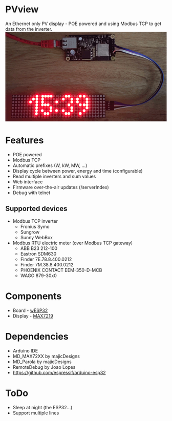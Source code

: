 # PVview

An Ethernet only PV display - POE powered and using Modbus TCP to get data from the inverter.
![wESP32 with display](Controller+Display.gif)

# Features

- POE powered
- Modbus TCP
- Automatic prefixes (W, kW, MW, ...)
- Display cycle between power, energy and time (configurable)
- Read multiple inverters and sum values
- Web interface
- Firmware over-the-air updates (/serverIndex)
- Debug with telnet

## Supported devices

- Modbus TCP inverter
  - Fronius Symo
  - Sungrow
  - Sunny WebBox
- Modbus RTU electric meter (over Modbus TCP gateway)
  - ABB B23 212-100
  - Eastron SDM630
  - Finder 7E.78.8.400.0212
  - Finder 7M.38.8.400.0212
  - PHOENIX CONTACT EEM-350-D-MCB
  - WAGO 879-30x0

# Components

- Board - [wESP32](https://wesp32.com/)
- Display - [MAX7219](https://www.az-delivery.de/collections/leds/products/4-x-64er-led-matrix-display)

# Dependencies

- Arduino IDE
- MD_MAX72XX by majicDesigns
- MD_Parola by majicDesigns
- RemoteDebug by Joao Lopes
- https://github.com/espressif/arduino-esp32

# ToDo

- Sleep at night (the ESP32...)
- Support multiple lines
